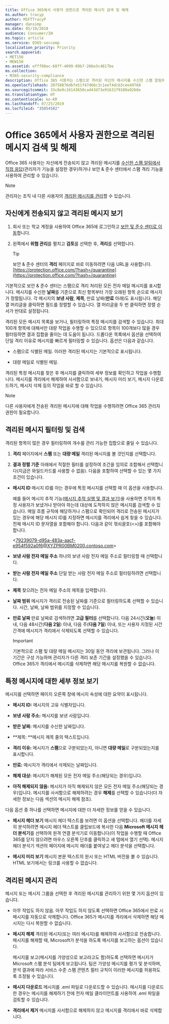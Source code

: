 ```yaml
---
title: Office 365에서 사용자 권한으로 격리된 메시지 검색 및 해제
ms.author: tracyp
author: MSFTTracyP
manager: dansimp
ms.date: 05/19/2018
audience: Consumer/IW
ms.topic: article
ms.service: O365-seccomp
localization_priority: Priority
search.appverid:
- MET150
- MEW150
ms.assetid: efff08ec-68ff-4099-89b7-266e3c4817be
ms.collection:
- M365-security-compliance
description: Office 365 사용자는 스팸으로 격리된 자신의 메시지를 수신한 스팸 알림에서 직접 응답(관리자가 기능을 설정한 경우)하거나 보안 &amp; 준수 센터에서 스팸 격리 기능을 사용하여 관리할 수 있습니다.
ms.openlocfilehash: 20758876dbfe51f47d66c3c1eef4dcb3cee49768
ms.sourcegitcommit: 33c8e9c16143650ca443d73e91631f9180a9268e
ms.translationtype: HT
ms.contentlocale: ko-KR
ms.lasthandoff: 07/25/2019
ms.locfileid: "35854582"
---
```

# <a name="find-and-release-quarantined-messages-as-a-user-in-office-365"></a>Office 365에서 사용자 권한으로 격리된 메시지 검색 및 해제

Office 365 사용자는 자신에게 전송되지 않고 격리된 메시지를 [수신한 스팸 알림에서 직접 응답](use-spam-notifications-to-release-and-report-quarantined-messages.md)(관리자가 기능을 설정한 경우)하거나 보안 &amp; 준수 센터에서 스팸 격리 기능을 사용하여 관리할 수 있습니다. 
  
> [!NOTE]
> 관리자는 조직 내 다른 사용자의 [격리된 메시지를 관리](manage-quarantined-messages-and-files.md)할 수 있습니다. 
  
## <a name="view-messages-that-were-sent-to-quarantine-instead-of-to-you"></a>자신에게 전송되지 않고 격리된 메시지 보기

1. 회사 또는 학교 계정을 사용하여 Office 365에 로그인하고 [보안 및 준수 센터로 이동](go-to-the-securitycompliance-center.md)합니다. 
    
2. 왼쪽에서 **위협 관리**를 펼치고 **검토**를 선택한 후, **격리**를 선택합니다.
    
    > [!TIP]
    > 보안 &amp; 준수 센터의 **격리** 페이지로 바로 이동하려면 다음 URL을 사용합니다. [https://protection.office.com/?hash=/quarantine](https://protection.office.com/?hash=/quarantine)
  
기본적으로 보안 &amp; 준수 센터는 스팸으로 격리 처리된 모든 전자 메일 메시지를 표시합니다. 메시지를 수신한 **날짜**를 기준으로 최신 항목부터 가장 오래된 항목 순으로 메시지가 정렬됩니다. 각 메시지의 **보낸 사람**, **제목**, 만료 날짜(**만료** 아래)도 표시됩니다. 해당 열 머리글을 클릭하면 필드를 정렬할 수 있습니다. 열 머리글을 두 번 클릭하면 정렬 순서가 반대로 설정됩니다. 
  
격리된 모든 메시지 목록을 보거나, 필터링하여 특정 메시지를 검색할 수 있습니다. 최대 100개 항목에 대해서만 대량 작업을 수행할 수 있으므로 항목이 100개보다 많을 경우 필터링하면 결과 집합을 줄이는 데 도움이 됩니다. 드롭다운 목록에서 옵션을 선택하여 단일 격리 이유로 메시지를 빠르게 필터링할 수 있습니다. 옵션은 다음과 같습니다.
  
- 스팸으로 식별된 메일. 이러한 격리된 메시지는 기본적으로 표시됩니다.
    
- 대량 메일로 식별된 메일.
    
격리된 특정 메시지를 찾은 후 메시지를 클릭하여 세부 정보를 확인하고 작업을 수행합니다. 메시지를 격리에서 해제하여 사서함으로 보내기, 메시지 미리 보기, 메시지 다운로드하기, 메시지 삭제 등의 작업을 바로 할 수 있습니다.
  
> [!NOTE]
> 다른 사용자에게 전송된 격리된 메시지에 대해 작업을 수행하려면 Office 365 관리자 권한이 필요합니다. 
  
## <a name="to-filter-and-find-quarantined-messages"></a>격리된 메시지 필터링 및 검색

격리된 항목이 많은 경우 필터링하여 개수를 관리 가능한 집합으로 줄일 수 있습니다.
  
1. **격리** 페이지에서 **스팸** 또는 **대량 메일** 격리된 메시지를 볼 것인지를 선택합니다. 
    
2. **결과 정렬 기준** 아래에서 적절한 필터를 설정하여 조건을 임의로 조합해서 선택합니다(지금은 와일드카드를 사용할 수 없음). 다음을 포함하여 선택할 수 있는 몇 가지 조건이 있습니다.
    
  - **메시지 ID** 메시지 ID를 아는 경우에 특정 메시지를 선택할 때 이 옵션을 사용합니다. 
    
    예를 들어 메시지 추적 기능([메시지 추적 실행 및 결과 보기](https://go.microsoft.com/fwlink/?LinkId=799737))을 사용하면 조직의 특정 사용자가 보냈거나 받아야 하는데 대상에 도착하지 않은 메시지를 검색할 수 있습니다. 메일 흐름 규칙에 해당하거나 스팸으로 확인되어 격리로 전송된 메시지가 있는 경우에 해당 메시지 ID를 지정하면 메시지를 격리에서 쉽게 찾을 수 있습니다. 전체 메시지 ID 문자열을 포함해야 합니다. 다음과 같이 꺾쇠괄호(\<\>)를 포함해야 합니다.
    
    \<79239079-d95a-483a-aacf-e954f592a0f6@XYZPR00BM0200.contoso.com\>
    
  - **보낸 사람 전자 메일 주소** 하나의 보낸 사람 전자 메일 주소로 필터링할 때 선택합니다. 
    
  - **받는 사람 전자 메일 주소** 단일 받는 사람 전자 메일 주소로 필터링하려면 선택합니다. 
    
  - **제목** 찾으려는 전자 메일 주소의 제목을 입력합니다. 
    
  - **날짜 범위** 메시지가 격리로 전송된 날짜를 기준으로 필터링하도록 선택할 수 있습니다. 시간, 날짜, 날짜 범위를 지정할 수 있습니다. 
    
  - **만료 날짜** 만료 날짜로 검색하려면 **고급 필터**를 선택합니다. 다음 24시간(**오늘**) 이내, 다음 48시간(**다음 2일**) 이내, 다음 주(**다음 7일**) 이내, 또는 사용자 지정된 시간 간격에 메시지가 격리에서 삭제되도록 선택할 수 있습니다.
    
    > [!IMPORTANT]
    > 기본적으로 스팸 및 대량 메일 메시지는 30일 동안 격리에 보관됩니다. 그러나 이 기간은 구성 가능하며 관리자가 다른 격리 보존 기간을 설정했을 수 있습니다. Office 365가 격리에서 메시지를 삭제하면 해당 메시지를 복원할 수 없습니다. 
  
## <a name="view-details-for-a-specific-message"></a>특정 메시지에 대한 세부 정보 보기

메시지를 선택하면 페이지 오른쪽 창에 메시지 속성에 대한 요약이 표시됩니다.
  
- **메시지 ID:** 메시지의 고유 식별자입니다. 
    
- **보낸 사람 주소:** 메시지를 보낸 사람입니다. 
    
- **받은 날짜:** 메시지를 수신한 날짜입니다. 
    
- **제목: **메시지 제목 줄의 텍스트입니다. 
    
- **격리 이유:** 메시지가 **스팸**으로 구분되었는지, 아니면 **대량 메일**로 구분되었는지를 표시합니다.
    
- **만료:** 메시지가 격리에서 삭제되는 날짜입니다. 
    
- **해제 대상:** 메시지가 해제된 모든 전자 메일 주소(해당되는 경우)입니다. 
    
- **아직 해제되지 않음:** 메시지가 아직 해제되지 않은 모든 전자 메일 주소(해당되는 경우)입니다. 메시지를 사서함으로 해제하려는 경우 **해제**를 선택할 수 있습니다(더 자세한 정보는 다음 섹션의 메시지 해제 참조). 
    
다음 옵션 중 하나를 선택하면 메시지에 대한 더 자세한 정보를 얻을 수 있습니다.
  
- **메시지 헤더 보기** 메시지 헤더 텍스트를 보려면 이 옵션을 선택합니다. 헤더를 자세히 분석하려면 메시지 헤더 텍스트를 클립보드에 복사한 다음 **Microsoft 메시지 헤더 분석기**를 선택하여 원격 연결 분석기로 이동합니다(이 작업을 수행할 때 Office 365를 닫지 않으려면 마우스 오른쪽 단추를 클릭하고 새 탭에서 열기 선택). 메시지 헤더 분석기 섹션의 페이지에 메시지 헤더를 붙여넣고 헤더 분석을 선택합니다. 
    
- **메시지 미리 보기** 메시지 본문 텍스트의 원시 또는 HTML 버전을 볼 수 있습니다. HTML 보기에서는 링크를 사용할 수 없습니다. 
    
## <a name="manage-your-quarantined-messages"></a>격리된 메시지 관리

메시지 또는 메시지 그룹을 선택한 후 격리된 메시지를 관리하기 위한 몇 가지 옵션이 있습니다.
  
- 아무 작업도 하지 않음. 아무 작업도 하지 않도록 선택하면 Office 365에서 만료 시 메시지를 자동으로 삭제합니다. Office 365가 메시지를 격리에서 삭제하면 해당 메시지는 다시 복원할 수 없습니다.
    
- **메시지 해제** 격리된 메시지(또는 여러 메시지)를 해제하여 사서함으로 전송합니다. 메시지를 해제할 때, Microsoft가 분석을 하도록 메시지를 보고하는 옵션이 있습니다. 
    
    메시지를 보고(메시지를 가양성으로 보고라고도 함)하도록 선택하면 메시지가 Microsoft 스팸 분석 팀에게 보고됩니다. 팀은 가양성 메시지를 평가 및 분석하며, 분석 결과에 따라 서비스 수준 스팸 콘텐츠 필터 규칙이 이러한 메시지를 허용하도록 조정될 수 있습니다.
    
- **메시지 다운로드** 메시지를 .eml 파일로 다운로드할 수 있습니다. 메시지를 다운로드한 경우는 메시지를 해제하기 전에 전자 메일 클라이언트를 사용하여 .eml 파일을 검토할 수 있습니다. 
    
- **격리에서 제거** 메시지를 사서함으로 해제하지 않고 메시지를 격리에서 바로 삭제합니다. 
    

